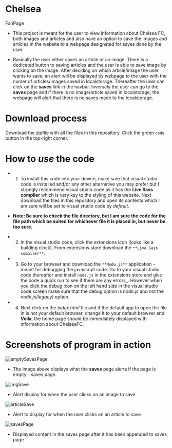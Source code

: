 # Chelsea
FanPage
* This project is meant for the user to view information about Chelsea FC, both images and articles and also have an option to save the images and articles in the website to a webpage designated for saves done by the user.

* Basically the user either saves an article or an image. There is a dedicated button to saving articles and the user is able to save image by clicking on the image. After deciding on which article/image the user wants to save, an alert will be displayed by webpage to the user with the numer of articles/images saved in localstorage. Thereafter the user can click on the **saves** link in the navbar. Inversely the user can go to the **saves** page and if there is no image/article saved in localstorage, the webpage will alert that there is no saves made to the localstorage.

# Download process
Download the zipfile with all the files in this repository. Click the green `code` button in the top-right corner.

# How to _use_ the code

* 1. To install this code into your device, make sure that visual studio code is installed and/or any other alternative you may prefer but I strongly recommend visual studio code as it has the **Live Sass compiler** which is very key to the styling of this website. Next download the files in this repository and open its contents which I am sure will be set to visual studio code by _default_.

* **Note: Be sure to check the file directory, but I am sure the code for the file path which be suited for whichever file it is placed in, but never be too sure.**

* 2. In the visual studio code, click the extensions icon (looks like a building clock). From extensions store download the `**Live Sass compiler**`. 

* 3. Go to your browser and download the `**Node.js**` application - meant for debugging the javascript code. Go to your visual studio code thereafter and install `node.js` in the extensions store and give the code a quick run to see if there are any errors_. However when you click the debug icon on the left hand side in the visual studio code screen make sure that the debug option is _node.js_ and not the _node.js(legacy)_ option.

* 4. Next click on the _index.html_ file and if the default app to open the file in is not your default browser, change it to your default browser and **Voila**, the home page should be immediately displayed with information about ChelseaFC.

# Screenshots of program in action

![emptySavesPage](https://user-images.githubusercontent.com/79463249/110473734-88737200-80e7-11eb-924f-271cc8559828.png)
* The image above displays what the **saves** page alerts if the page is empty - saves page.

![imgSave](https://user-images.githubusercontent.com/79463249/110474152-00da3300-80e8-11eb-8b24-e7afea4d5f22.png)
* Alert display for when the user clicks on an image to save

![articleSave](https://user-images.githubusercontent.com/79463249/110474292-2c5d1d80-80e8-11eb-9095-88bf4dcb589a.png)
* Alert to display for when the user clicks on an article to save

![savesPage](https://user-images.githubusercontent.com/79463249/110474421-50206380-80e8-11eb-8550-5c70fd938915.png)
* Displayed content in the saves page after it has been appended to saves page
